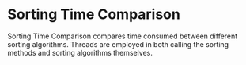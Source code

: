 # Sorting Time Comparison
Sorting Time Comparison compares time consumed between different sorting algorithms. Threads are employed in both calling the sorting methods and sorting algorithms themselves.
